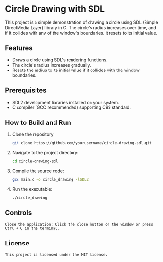 # Circle Drawing with SDL

This project is a simple demonstration of drawing a circle using SDL (Simple DirectMedia Layer) library in C. The circle's radius increases over time, and if it collides with any of the window's boundaries, it resets to its initial value.

## Features

- Draws a circle using SDL's rendering functions.
- The circle's radius increases gradually.
- Resets the radius to its initial value if it collides with the window boundaries.

## Prerequisites

- SDL2 development libraries installed on your system.
- C compiler (GCC recommended) supporting C99 standard.

## How to Build and Run

1. Clone the repository:

   ```bash
   git clone https://github.com/yourusername/circle-drawing-sdl.git
2. Navigate to the project directory:
    ```bash
    cd circle-drawing-sdl
3. Compile the source code:
    ```bash
    gcc main.c -o circle_drawing -lSDL2
4. Run the executable:
    ```bash
    ./circle_drawing

## Controls
    Close the application: Click the close button on the window or press Ctrl + C in the terminal.
## License
    This project is licensed under the MIT License.